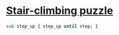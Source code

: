 [1]: https://rosettacode.org/wiki/Stair-climbing_puzzle

# [Stair-climbing puzzle][1]

```raku
sub step_up { step_up until step; }
```